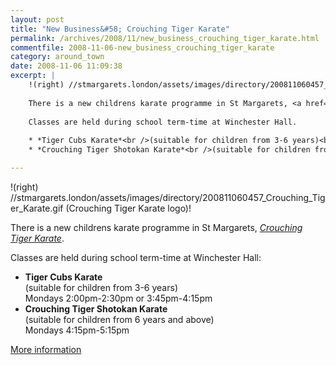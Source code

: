 ```yaml
---
layout: post
title: "New Business&#58; Crouching Tiger Karate"
permalink: /archives/2008/11/new_business_crouching_tiger_karate.html
commentfile: 2008-11-06-new_business_crouching_tiger_karate
category: around_town
date: 2008-11-06 11:09:38
excerpt: |
    !(right) //stmargarets.london/assets/images/directory/200811060457_Crouching_Tiger_Karate.gif (Crouching Tiger Karate logo)!
    
    There is a new childrens karate programme in St Margarets, <a href="https://stmargarets.london/directory/sports/200811060457">_Crouching Tiger Karate_</a>
    
    Classes are held during school term-time at Winchester Hall.
    
    * *Tiger Cubs Karate*<br />(suitable for children from 3-6 years)<br />Mondays 2:00pm-2:30pm or 3:45pm-4:15pm
    * *Crouching Tiger Shotokan Karate*<br />(suitable for children from 6 years and above)<br />Mondays 4:15pm-5:15pm

---
```


!(right) //stmargarets.london/assets/images/directory/200811060457\_Crouching\_Tiger\_Karate.gif (Crouching Tiger Karate logo)!

There is a new childrens karate programme in St Margarets, [*Crouching Tiger Karate*](/directory/sports/200811060457).

Classes are held during school term-time at Winchester Hall:

-   **Tiger Cubs Karate**<br />(suitable for children from 3-6 years)<br />Mondays 2:00pm-2:30pm or 3:45pm-4:15pm
-   **Crouching Tiger Shotokan Karate**<br />(suitable for children from 6 years and above)<br />Mondays 4:15pm-5:15pm

[More information](/directory/sports/200811060457)
